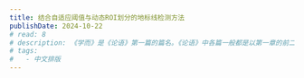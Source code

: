 ```yaml
---
title: 结合自适应阈值与动态ROI划分的地标线检测方法
publishDate: 2024-10-22
# read: 8
# description: 《学而》是《论语》第一篇的篇名。《论语》中各篇一般都是以第一章的前二三个字作为该篇的篇名。《学而》一篇包括16章，内容涉及诸多方面。其中重点是「吾日三省吾身」；「节用而爱人，使民以时」；「礼之用，和为贵」以及仁、孝、信等道德范畴。
# tags:
#   - 中文排版
---
```


